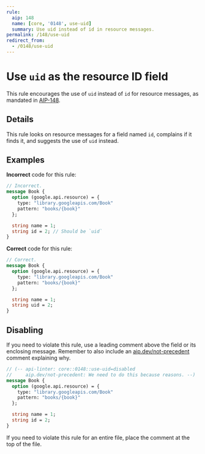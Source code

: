 ```yaml
---
rule:
  aip: 148
  name: [core, '0148', use-uid]
  summary: Use uid instead of id in resource messages.
permalink: /148/use-uid
redirect_from:
  - /0148/use-uid
---
```


# Use `uid` as the resource ID field

This rule encourages the use of `uid` instead of `id` for resource messages, as
mandated in [AIP-148][].

## Details

This rule looks on resource messages for a field named `id`, complains if it
finds it, and suggests the use of `uid` instead.

## Examples

**Incorrect** code for this rule:

```proto
// Incorrect.
message Book {
  option (google.api.resource) = {
    type: "library.googleapis.com/Book"
    pattern: "books/{book}"
  };

  string name = 1;
  string id = 2; // Should be `uid`
}
```

**Correct** code for this rule:

```proto
// Correct.
message Book {
  option (google.api.resource) = {
    type: "library.googleapis.com/Book"
    pattern: "books/{book}"
  };

  string name = 1;
  string uid = 2;
}
```

## Disabling

If you need to violate this rule, use a leading comment above the field or its
enclosing message. Remember to also include an [aip.dev/not-precedent][]
comment explaining why.

```proto
// (-- api-linter: core::0148::use-uid=disabled
//     aip.dev/not-precedent: We need to do this because reasons. --)
message Book {
  option (google.api.resource) = {
    type: "library.googleapis.com/Book"
    pattern: "books/{book}"
  };

  string name = 1;
  string id = 2;
}
```

If you need to violate this rule for an entire file, place the comment at the
top of the file.

[aip-148]: https://aip.dev/148
[aip.dev/not-precedent]: https://aip.dev/not-precedent
